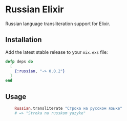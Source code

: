 # Russian Elixir
Russian language transliteration support for Elixir.


## Installation
Add the latest stable release to your `mix.exs` file:

```elixir
defp deps do
  [
    {:russian, "~> 0.0.2"}
  ]
end
```

## Usage
```elixir
	Russian.transliterate "Строка на русском языке"
	# => "Stroka na russkom yazyke"

```
